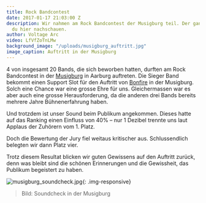 ```yaml
---
title: Rock Bandcontest
date: 2017-01-17 21:03:00 Z
description: Wir nahmen am Rock Bandcontest der Musigburg teil. Der ganze gig kannst
  du hier nachschauen.
author: Voltage Arc
video: LfVfZoTnLMw
background_image: "/uploads/musigburg_auftritt.jpg"
image_caption: Auftritt in der Musigburg
---
```


4 von insgesamt 20 Bands, die sich beworben hatten, durften am Rock Bandcontest in der [Musigburg](http://www.musigburg.ch) in Aarburg auftreten. Die Sieger Band bekommt einen Support Slot für den Auftritt von [Bonfire](http://www.bonfire.de/) in der Musigburg. Solch eine Chance war eine grosse Ehre für uns. Gleichermassen war es aber auch eine grosse Herausforderung, da die anderen drei Bands bereits mehrere Jahre Bühnenerfahrung haben.

Und trotzdem ist unser Sound beim Publikum angekommen. Dieses hatte auf das Ranking einen Einfluss von 40% – nur 1 Dezibel trennte uns laut Applaus der Zuhörern vom 1. Platz.

Doch die Bewertung der Jury fiel weitaus kritischer aus. Schlussendlich belegten wir dann Platz vier. 

Trotz diesem Resultat blicken wir guten Gewissens auf den Auftritt zurück, denn was bleibt sind die schönen Erinnerungen und die Gewissheit, das Publikum begeistert zu haben.

![musigburg_soundcheck.jpg](/uploads/musigburg_soundcheck.jpg){: .img-responsive}

> Bild: Soundcheck in der Musigburg